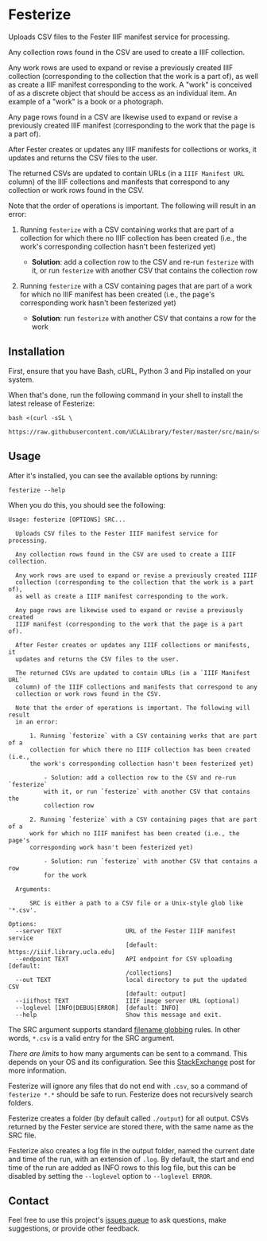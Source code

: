 # Festerize

Uploads CSV files to the Fester IIIF manifest service for processing.

Any collection rows found in the CSV are used to create a IIIF collection.

Any work rows are used to expand or revise a previously created IIIF collection (corresponding to the collection that the work is a part of), as well as create a IIIF manifest corresponding to the work. A "work" is conceived of as a discrete object that should be access as an individual item. An example of a "work" is a book or a photograph. 

Any page rows found in a CSV are likewise used to expand or revise a previously created IIIF manifest (corresponding to the work that the page is a part of).

After Fester creates or updates any IIIF manifests for collections or works, it updates and returns the CSV files to the user.

The returned CSVs are updated to contain URLs (in a `IIIF Manifest URL` column) of the IIIF collections and manifests that correspond to any collection or work rows found in the CSV.

Note that the order of operations is important. The following will result in an error:

1. Running `festerize` with a CSV containing works that are part of a collection for which there no IIIF collection has been created (i.e., the work's corresponding collection hasn't been festerized yet)

    - **Solution**: add a collection row to the CSV and re-run `festerize` with it, or run `festerize` with another CSV that contains the collection row

1. Running `festerize` with a CSV containing pages that are part of a work for which no IIIF manifest has been created (i.e., the page's corresponding work hasn't been festerized yet)

    - **Solution**: run `festerize` with another CSV that contains a row for the work

## Installation

First, ensure that you have Bash, cURL, Python 3 and Pip installed on your system.

When that's done, run the following command in your shell to install the latest release of Festerize:

    bash <(curl -sSL \
      https://raw.githubusercontent.com/UCLALibrary/fester/master/src/main/scripts/festerize/install.sh)

## Usage

After it's installed, you can see the available options by running:

    festerize --help

When you do this, you should see the following:

```
Usage: festerize [OPTIONS] SRC...

  Uploads CSV files to the Fester IIIF manifest service for processing.

  Any collection rows found in the CSV are used to create a IIIF collection.

  Any work rows are used to expand or revise a previously created IIIF
  collection (corresponding to the collection that the work is a part of),
  as well as create a IIIF manifest corresponding to the work.

  Any page rows are likewise used to expand or revise a previously created
  IIIF manifest (corresponding to the work that the page is a part of).

  After Fester creates or updates any IIIF collections or manifests, it
  updates and returns the CSV files to the user.

  The returned CSVs are updated to contain URLs (in a `IIIF Manifest URL`
  column) of the IIIF collections and manifests that correspond to any
  collection or work rows found in the CSV.

  Note that the order of operations is important. The following will result
  in an error:

      1. Running `festerize` with a CSV containing works that are part of a
      collection for which there no IIIF collection has been created (i.e.,
      the work's corresponding collection hasn't been festerized yet)

          - Solution: add a collection row to the CSV and re-run `festerize`
          with it, or run `festerize` with another CSV that contains the
          collection row

      2. Running `festerize` with a CSV containing pages that are part of a
      work for which no IIIF manifest has been created (i.e., the page's
      corresponding work hasn't been festerized yet)

          - Solution: run `festerize` with another CSV that contains a row
          for the work

  Arguments:

      SRC is either a path to a CSV file or a Unix-style glob like '*.csv'.

Options:
  --server TEXT                  URL of the Fester IIIF manifest service
                                 [default: https://iiif.library.ucla.edu]
  --endpoint TEXT                API endpoint for CSV uploading  [default:
                                 /collections]
  --out TEXT                     local directory to put the updated CSV
                                 [default: output]
  --iiifhost TEXT                IIIF image server URL (optional)
  --loglevel [INFO|DEBUG|ERROR]  [default: INFO]
  --help                         Show this message and exit.
```

The SRC argument supports standard [filename globbing](https://en.wikipedia.org/wiki/Glob_(programming)) rules. In other words, `*.csv` is a valid entry for the SRC argument.

*There are limits* to how many arguments can be sent to a command. This depends on your OS and its configuration. See this [StackExchange](https://unix.stackexchange.com/questions/110282/cp-max-source-files-number-arguments-for-copy-utility) post for more information.

Festerize will ignore any files that do not end with `.csv`, so a command of `festerize *.*` should be safe to run. Festerize does not recursively search folders.

Festerize creates a folder (by default called `./output`) for all output. CSVs returned by the Fester service are stored there, with the same name as the SRC file.

Festerize also creates a log file in the output folder, named the current date and time of the run, with an extension of `.log`. By default, the start and end time of the run are added as INFO rows to this log file, but this can be disabled by setting the `--loglevel` option to `--loglevel ERROR`.

## Contact

Feel free to use this project's [issues queue](https://github.com/uclalibrary/fester/issues) to ask questions, make suggestions, or provide other feedback.
